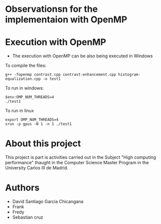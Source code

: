 # Observationsn for the implementaion with OpenMP


# Execution with OpenMP
- The execution with OpenMP can be also being executed in Windows

To compile the files:
```
g++ -fopenmp contrast.cpp contrast-enhancement.cpp histogram-equalization.cpp -o test1
```

To run in windows:
```
$env:OMP_NUM_THREADS=4
./test1
```

To run in linux
```
export OMP_NUM_THREADS=4
srun -p gpus -N 1 -n 1 ./test1
```

# About this project
This project is part is activities carried out in the Subject "High computing performance" thaught in the Computer Science Master Program in the University Carlos III de Madrid.

# Authors
- David Santiago Garcia Chicangana
- Frank
- Fredy
- Sebastian cruz
